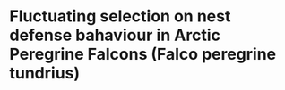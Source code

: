 # Fluctuating selection on nest defense bahaviour in Arctic Peregrine Falcons (Falco peregrine tundrius)
